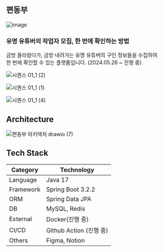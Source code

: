 
## 편동부

![image](https://github.com/user-attachments/assets/66c4159d-72bf-4877-8a0a-b59c777cb645)

### 유명 유튜버의 작업자 모집, 한 번에 확인하는 방법
금방 올라왔다가, 금방 내려가는 유명 유튜버의 구인 정보들을 수집하여\
한 번에 확인할 수 있는 플랫폼입니다. (2024.05.26 ~ 진행 중)

![시퀀스 01_1 (2)](https://github.com/user-attachments/assets/43acb106-dc58-4098-9c9f-bc597777dee3)


![시퀀스 01_1 (1)](https://github.com/user-attachments/assets/66107266-6241-4a9d-b05f-1f879f569f98)


![시퀀스 01_1 (4)](https://github.com/user-attachments/assets/fd3edcb6-5528-47b0-891d-77ef5998d943)

## Architecture

![편동부 아키텍처 drawio (7)](https://github.com/user-attachments/assets/3c52214e-0e03-49d9-a399-7d59af6912dd)


## Tech Stack

| Category | Technology |
|----------|------------|
| Language | Java 17 |
| Framework | Spring Boot 3.2.2 |
| ORM | Spring Data JPA |
| DB | MySQL, Redis |
| External | Docker(진행 중) |
| CI/CD | Github Action (진행 중) |
| Others | Figma, Notion |
